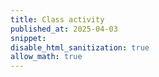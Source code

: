```yaml
---
title: Class activity
published_at: 2025-04-03
snippet: 
disable_html_sanitization: true
allow_math: true
---
```


<script src="./scripts/p5.js"></script>

<canvas id="p5_example"></canvas>

<script>
    const cnv = document.getElementById ("p5_example")

    function setup () {
        createCanvas (300, 300, P2D, cnv)
    }

    function draw () {
        background (`pink`)
        console.log (frameCount)
    }
</script>


<script src="./scripts/p5.js"></script>

<canvas id="p5_example1"></canvas>

<script>
    const cnv = document.getElementById ("p5_example1")
    const w = cnv.parentNode.scrollWidth
    const h = w * 9 / 16


    function setup () {
        createCanvas (w, h, P2D, cnv)
    }

    function draw () {
        background (`red`)
        console.log (frameCount)
    }
</script>
